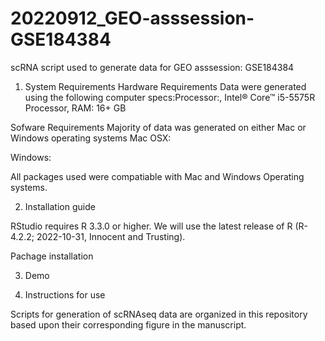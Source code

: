 # 20220912_GEO-asssession-GSE184384 
scRNA script used to generate data for GEO asssession: GSE184384

1. System Requirements
Hardware Requirements
Data were generated using the following computer specs:Processor:,   Intel® Core™ i5-5575R Processor,  RAM: 16+ GB
  

Sofware Requirements
Majority of data was generated on either Mac or Windows operating systems
Mac OSX:

Windows:

All packages used were compatiable with Mac and Windows Operating systems.

2. Installation guide

RStudio requires R 3.3.0 or higher. We will use the latest release of R (R-4.2.2; 2022-10-31, Innocent and Trusting).

Pachage installation




3. Demo

4. Instructions for use

Scripts for generation of scRNAseq data are organized in this repository based upon their corresponding figure in the manuscript. 
